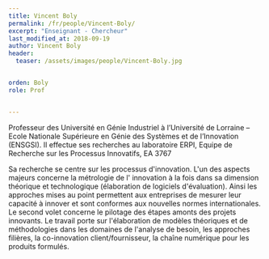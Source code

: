 ```yaml
---
title: Vincent Boly
permalink: /fr/people/Vincent-Boly/
excerpt: "Enseignant - Chercheur"
last_modified_at: 2018-09-19
author: Vincent Boly
header:
  teaser: /assets/images/people/Vincent-Boly.jpg


orden: Boly
role: Prof


---
```



Professeur des Université en Génie Industriel à l’Université de Lorraine – Ecole Nationale Supérieure en Génie des Systèmes et de l’Innovation (ENSGSI). Il effectue ses recherches au laboratoire ERPI, Equipe de Recherche sur les Processus Innovatifs, EA 3767

Sa recherche se centre sur les processus d'innovation. L'un des aspects majeurs concerne la métrologie de l' innovation à la fois dans sa dimension théorique et technologique (élaboration de logiciels d'évaluation). Ainsi les approches mises au point permettent aux entreprises de mesurer leur capacité à innover et sont conformes aux nouvelles normes internationales. Le second volet concerne le pilotage des étapes amonts des projets innovants. Le travail porte sur l'élaboration de modèles théoriques et de méthodologies dans les domaines de l'analyse de besoin, les approches filières, la co-innovation client/fournisseur, la chaîne numérique pour les produits formulés. 
